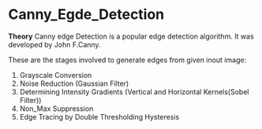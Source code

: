 # Canny_Egde_Detection

**Theory**
Canny edge Detection is a popular edge detection algorithm. It was developed by John F.Canny.

These are the stages involved to generate edges from given inout image:
1. Grayscale Conversion
2. Noise Reduction (Gaussian Filter)
3. Determining Intensity Gradients (Vertical and Horizontal Kernels(Sobel Filter))
4. Non_Max Suppression
5. Edge Tracing by Double Thresholding Hysteresis 
